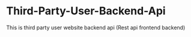 # Third-Party-User-Backend-Api
This is third party user website backend api (Rest api frontend backend)
